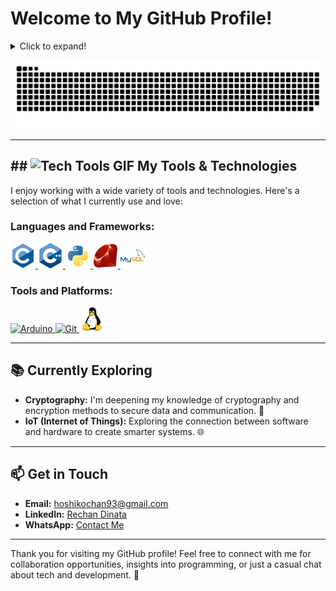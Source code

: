 # Welcome to My GitHub Profile!

<details>
  <summary>Click to expand!</summary>
  <br />
  Hello, I'm **Rechan Dinata**, a passionate programmer focused on building efficient and scalable applications. Coding is my craft, and I enjoy the problem-solving process, constantly learning new techniques and improving my skills.

  When I'm not coding, I explore the fascinating world of cryptography, delve into the Internet of Things (IoT), or enjoy a warm cup of coffee. ☕️

  ---
  
  ### GitHub Stats
  ![GitHub Stats](https://github-readme-stats.vercel.app/api?username=Zreechxnn&theme=radical&show_icons=true&count_private=true)
  
  ### Streak Stats
  ![Streak Stats](https://github-readme-streak-stats.herokuapp.com/?user=Zreechxnn&theme=highcontrast)
  
  ### Top Languages
  ![Top Languages](https://github-readme-stats.vercel.app/api/top-langs/?username=Zreechxnn&layout=compact&theme=radical)
</details>

![Snake Animation](https://github.com/Zreechxnn/Zreechxnn/blob/main/dist/snake.svg)

---

## ## ![Tech Tools GIF](https://media2.giphy.com/media/QssGEmpkyEOhBCb7e1/giphy.gif?cid=ecf05e47a0n3gi1bfqntqmob8g9aid1oyj2wr3ds3mg700bl&rid=giphy.gif) My Tools & Technologies

I enjoy working with a wide variety of tools and technologies. Here's a selection of what I currently use and love:



### Languages and Frameworks:
<div class="tools">
  <a href="https://www.cprogramming.com/">
    <img src="https://raw.githubusercontent.com/devicons/devicon/master/icons/c/c-original.svg" width="40" height="40" alt="C">
  </a>
  <a href="https://www.w3schools.com/cpp/">
    <img src="https://raw.githubusercontent.com/devicons/devicon/master/icons/cplusplus/cplusplus-original.svg" width="40" height="40" alt="C++">
  </a>
  <a href="https://www.python.org">
    <img src="https://raw.githubusercontent.com/devicons/devicon/master/icons/python/python-original.svg" width="40" height="40" alt="Python">
  </a>
  <a href="https://www.ruby-lang.org/en/">
    <img src="https://raw.githubusercontent.com/devicons/devicon/master/icons/ruby/ruby-original.svg" width="40" height="40" alt="Ruby">
  </a>
  <a href="https://www.mysql.com/">
    <img src="https://raw.githubusercontent.com/devicons/devicon/master/icons/mysql/mysql-original-wordmark.svg" width="40" height="40" alt="MySQL">
  </a>
</div>

### Tools and Platforms:
<div class="tools">
  <a href="https://www.arduino.cc/">
    <img src="https://cdn.worldvectorlogo.com/logos/arduino-1.svg" width="40" height="40" alt="Arduino">
  </a>
  <a href="https://git-scm.com/">
    <img src="https://www.vectorlogo.zone/logos/git-scm/git-scm-icon.svg" width="40" height="40" alt="Git">
  </a>
  <a href="https://www.linux.org/">
    <img src="https://raw.githubusercontent.com/devicons/devicon/master/icons/linux/linux-original.svg" width="40" height="40" alt="Linux">
  </a>
</div>

---

## 📚 Currently Exploring

- **Cryptography:** I'm deepening my knowledge of cryptography and encryption methods to secure data and communication. 🔐
- **IoT (Internet of Things):** Exploring the connection between software and hardware to create smarter systems. 🌐

---

## 📫 Get in Touch

- **Email:** [hoshikochan93@gmail.com](mailto:hoshikochan93@gmail.com)
- **LinkedIn:** [Rechan Dinata](https://www.linkedin.com/in/rechan-dinata-a80552278/)
- **WhatsApp:** [Contact Me](https://wa.me/62895422689930)

---

Thank you for visiting my GitHub profile! Feel free to connect with me for collaboration opportunities, insights into programming, or just a casual chat about tech and development. 🚀
